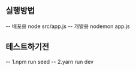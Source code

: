 ## 실행방법
-- 배포용 node src/app.js
-- 개발용 nodemon app.js
## 테스트하기전 
--  1.npm run seed 
--  2.yarn run dev
